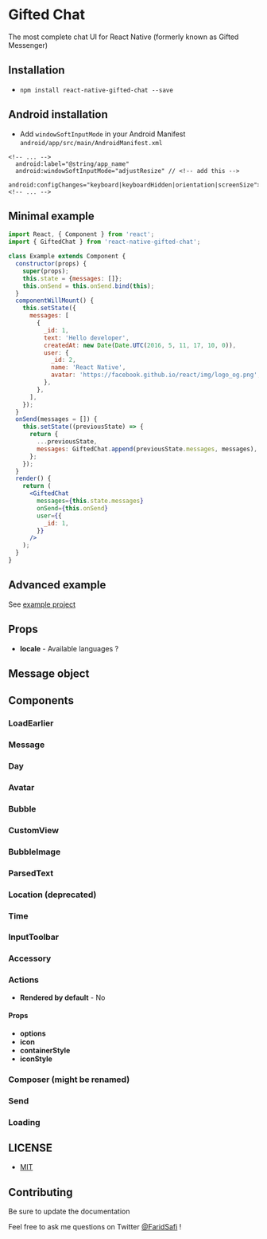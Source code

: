 # Gifted Chat
The most complete chat UI for React Native (formerly known as Gifted Messenger)

## Installation
- `npm install react-native-gifted-chat --save`

## Android installation
- Add `windowSoftInputMode` in your Android Manifest `android/app/src/main/AndroidManifest.xml`
```
<!-- ... -->
  android:label="@string/app_name"
  android:windowSoftInputMode="adjustResize" // <!-- add this -->
  android:configChanges="keyboard|keyboardHidden|orientation|screenSize">
<!-- ... -->
```

## Minimal example
```jsx
import React, { Component } from 'react';
import { GiftedChat } from 'react-native-gifted-chat';

class Example extends Component {
  constructor(props) {
    super(props);
    this.state = {messages: []};
    this.onSend = this.onSend.bind(this);
  }
  componentWillMount() {
    this.setState({
      messages: [
        {
          _id: 1,
          text: 'Hello developer',
          createdAt: new Date(Date.UTC(2016, 5, 11, 17, 10, 0)),
          user: {
            _id: 2,
            name: 'React Native',
            avatar: 'https://facebook.github.io/react/img/logo_og.png',
          },
        },
      ],
    });
  }
  onSend(messages = []) {
    this.setState((previousState) => {
      return {
        ...previousState,
        messages: GiftedChat.append(previousState.messages, messages),
      };
    });
  }
  render() {
    return (
      <GiftedChat
        messages={this.state.messages}
        onSend={this.onSend}
        user={{
          _id: 1,
        }}
      />
    );
  }
}
```

## Advanced example
See [example project](example/Example.js)

## Props
- **locale** - Available languages ?


## Message object

## Components
### LoadEarlier
### Message
### Day
### Avatar
### Bubble
### CustomView
### BubbleImage
### ParsedText
### Location (deprecated)
### Time
### InputToolbar
### Accessory
### Actions
- **Rendered by default** - No

#### Props
- **options**
- **icon**
- **containerStyle**
- **iconStyle**

### Composer (might be renamed)
### Send
### Loading


## LICENSE
- [MIT](LICENSE)


## Contributing

Be sure to update the documentation


Feel free to ask me questions on Twitter [@FaridSafi](https://www.twitter.com/FaridSafi) !
